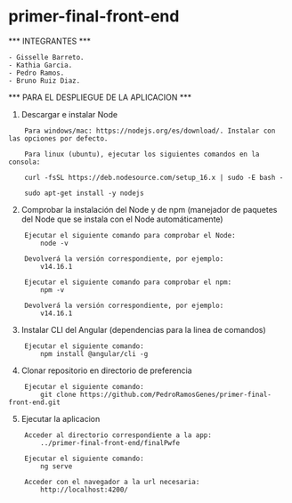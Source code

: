 # primer-final-front-end

*** INTEGRANTES ***

    - Gisselle Barreto.
    - Kathia Garcia.
    - Pedro Ramos.
    - Bruno Ruiz Diaz.


*** PARA EL DESPLIEGUE DE LA APLICACION ***

1) Descargar e instalar Node

```
	Para windows/mac: https://nodejs.org/es/download/. Instalar con las opciones por defecto.

	Para linux (ubuntu), ejecutar los siguientes comandos en la consola:
	
	curl -fsSL https://deb.nodesource.com/setup_16.x | sudo -E bash -
	
	sudo apt-get install -y nodejs
```

2) Comprobar la instalación del Node y de npm (manejador de paquetes del Node que se instala con el Node automáticamente)
```
	Ejecutar el siguiente comando para comprobar el Node:
	    node -v
	    
	Devolverá la versión correspondiente, por ejemplo:
	    v14.16.1
	
    Ejecutar el siguiente comando para comprobar el npm:
	    npm -v
	    
	Devolverá la versión correspondiente, por ejemplo:
	    v14.16.1
```

3) Instalar CLI del Angular (dependencias para la linea de comandos)
```
    Ejecutar el siguiente comando:
        npm install @angular/cli -g
```

4) Clonar repositorio en directorio de preferencia
```
    Ejecutar el siguiente comando:
        git clone https://github.com/PedroRamosGenes/primer-final-front-end.git
```

5) Ejecutar la aplicacion 
```
    Acceder al directorio correspondiente a la app:
        ../primer-final-front-end/finalPwfe
	
    Ejecutar el siguiente comando:
        ng serve
	
    Acceder con el navegador a la url necesaria:
        http://localhost:4200/
```



